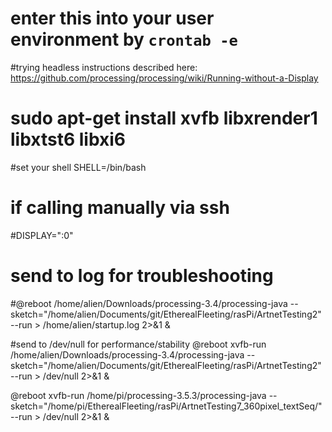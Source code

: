 # enter this into your user environment by `crontab -e`

#trying headless instructions described here: https://github.com/processing/processing/wiki/Running-without-a-Display
# sudo apt-get install xvfb libxrender1 libxtst6 libxi6 

#set your shell
SHELL=/bin/bash

# if calling manually via ssh
#DISPLAY=":0"

# send to log for troubleshooting
#@reboot /home/alien/Downloads/processing-3.4/processing-java  --sketch="/home/alien/Documents/git/EtherealFleeting/rasPi/ArtnetTesting2" --run  > /home/alien/startup.log 2>&1 &

#send to /dev/null for performance/stability
@reboot xvfb-run /home/alien/Downloads/processing-3.4/processing-java  --sketch="/home/alien/Documents/git/EtherealFleeting/rasPi/ArtnetTesting2" --run  > /dev/null 2>&1 &


@reboot xvfb-run /home/pi/processing-3.5.3/processing-java --sketch="/home/pi/EtherealFleeting/rasPi/ArtnetTesting7_360pixel_textSeq/" --run  > /dev/null 2>&1 &


